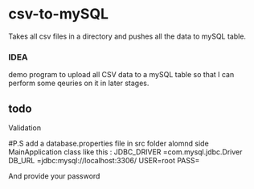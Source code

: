 # csv-to-mySQL
Takes all csv files in a directory and pushes all the data to mySQL table.

###  IDEA
demo program to upload all CSV data to a mySQL table so that I can perform some qeuries on it in later stages.

## todo
Validation

#P.S
add a database.properties file in src folder alomnd side MainApplication class like this :
JDBC_DRIVER =com.mysql.jdbc.Driver
DB_URL =jdbc:mysql://localhost:3306/
USER=root
PASS=

And provide your password
